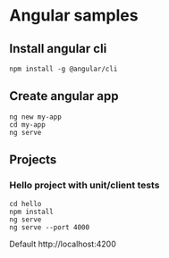 # Angular samples

## Install angular cli
```
npm install -g @angular/cli
```

## Create angular app

```
ng new my-app
cd my-app
ng serve
```

## Projects

### Hello project with unit/client tests
```
cd hello
npm install
ng serve
ng serve --port 4000
```

Default
http://localhost:4200